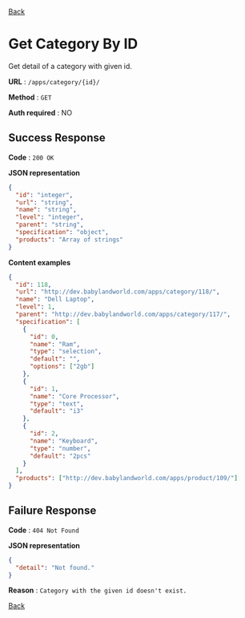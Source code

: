 [Back](../README.md)

# Get Category By ID

Get detail of a category with given id.

**URL** : `/apps/category/{id}/`

**Method** : `GET`

**Auth required** : NO

## Success Response

**Code** : `200 OK`

**JSON representation**

```json
{
  "id": "integer",
  "url": "string",
  "name": "string",
  "level": "integer",
  "parent": "string",
  "specification": "object",
  "products": "Array of strings"
}
```

**Content examples**

```json
{
  "id": 118,
  "url": "http://dev.babylandworld.com/apps/category/118/",
  "name": "Dell Laptop",
  "level": 1,
  "parent": "http://dev.babylandworld.com/apps/category/117/",
  "specification": [
    {
      "id": 0,
      "name": "Ram",
      "type": "selection",
      "default": "",
      "options": ["2gb"]
    },
    {
      "id": 1,
      "name": "Core Processor",
      "type": "text",
      "default": "i3"
    },
    {
      "id": 2,
      "name": "Keyboard",
      "type": "number",
      "default": "2pcs"
    }
  ],
  "products": ["http://dev.babylandworld.com/apps/product/109/"]
}
```

## Failure Response

**Code** : `404 Not Found`

**JSON representation**

```json
{
  "detail": "Not found."
}
```

**Reason** : `Category with the given id doesn't exist.`

[Back](../README.md)
